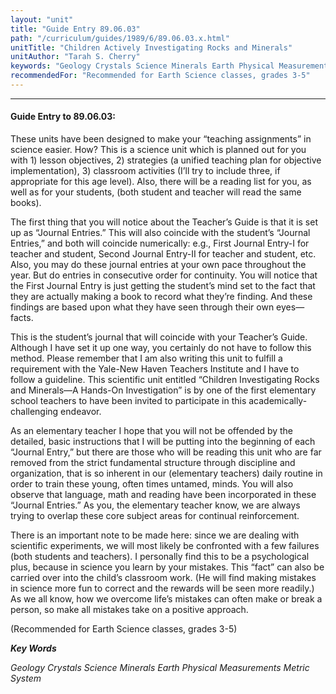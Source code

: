 ```yaml
---
layout: "unit"
title: "Guide Entry 89.06.03"
path: "/curriculum/guides/1989/6/89.06.03.x.html"
unitTitle: "Children Actively Investigating Rocks and Minerals"
unitAuthor: "Tarah S. Cherry"
keywords: "Geology Crystals Science Minerals Earth Physical Measurements Metric System"
recommendedFor: "Recommended for Earth Science classes, grades 3-5"
---
```

<body>
<hr/>
 <h4>
  Guide Entry to 89.06.03:
 </h4>
 These units have been designed to make your “teaching assignments” in science easier. How? This is a science unit which is planned out for you with 1) lesson objectives, 2) strategies (a unified teaching plan for objective implementation), 3) classroom activities (I’ll try to include three, if appropriate for this age level). Also, there will be a reading list for you, as well as for your students, (both student and teacher will read the same books).
 <p>
  The first thing that you will notice about the Teacher’s Guide is that it is set up as “Journal Entries.” This will also coincide with the student’s “Journal Entries,” and both will coincide numerically: e.g., First Journal Entry-I for teacher and student, Second Journal Entry-II for teacher and student, etc. Also, you may do these journal entries at your own pace throughout the year. But do entries in consecutive order for continuity. You will notice that the First Journal Entry is just getting the student’s mind set to the fact that they are actually making a book to record what they’re finding. And these findings are based upon what they have seen through their own eyes—facts.
 </p>
 <p>
  This is the student’s journal that will coincide with your Teacher’s Guide. Although I have set it up one way, you certainly do not have to follow this method. Please remember that I am also writing this unit to fulfill a requirement with the Yale-New Haven Teachers Institute and I have to follow a guideline. This scientific unit entitled “Children Investigating Rocks and Minerals—A Hands-On Investigation” is by one of the first elementary school teachers to have been invited to participate in this academically-challenging endeavor.
 </p>
 <p>
  As an elementary teacher I hope that you will not be offended by the detailed, basic instructions that I will be putting into the beginning of each “Journal Entry,” but there are those who will be reading this unit who are far removed from the strict fundamental structure through discipline and organization, that is so inherent in our (elementary teachers) daily routine in order to train these young, often times untamed, minds. You will also observe that language, math and reading have been incorporated in these “Journal Entries.” As you, the elementary teacher know, we are always trying to overlap these core subject areas for continual reinforcement.
 </p>
 <p>
  There is an important note to be made here: since we are dealing with scientific experiments, we will most likely be confronted with a few failures (both students and teachers). I personally find this to be a psychological plus, because in science you learn by your mistakes. This “fact” can also be carried over into the child’s classroom work. (He will find making mistakes in science more fun to correct and the rewards will be seen more readily.) As we all know, how we overcome life’s mistakes can often make or break a person, so make all mistakes take on a positive approach.
 </p>
 <p>
  (Recommended for Earth Science classes, grades 3-5)
 </p>
<p>
  <b>
   <i>
    Key Words
   </i>
  </b>
  <br/>
 </p>
 <p>
  <i>
   Geology Crystals Science Minerals Earth Physical Measurements Metric System
  </i>
 </p>

</body>